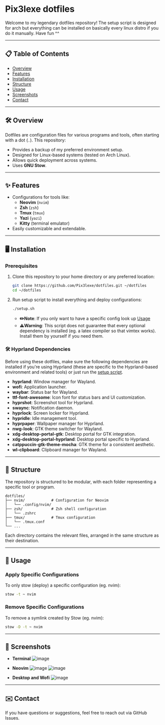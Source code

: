# Pix3lexe dotfiles

Welcome to my legendary dotfiles repository! The setup script is designed for arch but everything can be installed on basically every linux distro if you do it manually. Have fun ^^

---

## 📋 **Table of Contents**

- [Overview](#overview)
- [Features](#features)
- [Installation](#installation)
- [Structure](#structure)
- [Usage](#usage)
- [Screenshots](#screenshots)
- [Contact](#contact)

---

## 🛠️ **Overview** <a name="overview"></a>

Dotfiles are configuration files for various programs and tools, often starting with a dot (`.`). This repository:

- Provides a backup of my preferred environment setup.
- Designed for Linux-based systems (tested on Arch Linux).
- Allows quick deployment across systems.
- Uses **GNU Stow**.

---

## ✨ **Features** <a name="features"></a>

- Configurations for tools like:
  - **Neovim** (`nvim`)
  - **Zsh** (`zsh`)
  - **Tmux** (`tmux`)
  - **Yazi** (`yazi`)
  - **Kitty** (terminal emulator)
- Easily customizable and extendable.

---

## 🖥️ **Installation** <a name="installation"></a>

### **Prerequisites**

1. Clone this repository to your home directory or any preferred location:
   ```bash
   git clone https://github.com/Pix3lexe/dotfiles.git ~/dotfiles
   cd ~/dotfiles
   ```
2. Run setup script to install everything and deploy configurations:
   ```bash
   ./setup.sh
   ```
   - **✏️Note**: If you only want to have a specific config look up [Usage](#usage)
   - **⚠️Warning**: This script does not guarantee that every optional dependency is installed (eg. a latex compiler so that vimtex works). Install them by yourself if you need them.

### 🛠️ **Hyprland Dependencies**

Before using these dotfiles, make sure the following dependencies are installed if you're using Hyprland (these are specific to the Hyprland-based environment and related tools) or just run the [setup script](#installation).<br>

- **hyprland**: Window manager for Wayland.
- **wofi**: Application launcher.
- **waybar**: Status bar for Wayland.
- **ttf-font-awesome**: Icon font for status bars and UI customization.
- **hyprshot**: Screenshot tool for Hyprland.
- **swaync**: Notification daemon.
- **hyprlock**: Screen locker for Hyprland.
- **hypridle**: Idle management tool.
- **hyprpaper**: Wallpaper manager for Hyprland.
- **nwg-look**: GTK theme switcher for Wayland.
- **xdg-desktop-portal-gtk**: Desktop portal for GTK integration.
- **xdg-desktop-portal-hyprland**: Desktop portal specific to Hyprland.
- **catppuccin-gtk-theme-mocha**: GTK theme for a consistent aesthetic.
- **wl-clipboard**: Clipboard manager for Wayland.

---

## 📁 **Structure** <a name="structure"></a>

The repository is structured to be modular, with each folder representing a specific tool or program.

```
dotfiles/
├── nvim/            # Configuration for Neovim
│   └── .config/nvim/
├── zsh/             # Zsh shell configuration
│   └── .zshrc
├── tmux/            # Tmux configuration
│   └── .tmux.conf
└── ...
```

Each directory contains the relevant files, arranged in the same structure as their destination.

---

## 🚀 **Usage** <a name="usage"></a>

### Apply Specific Configurations

To only stow (deploy) a specific configuration (eg. nvim):

```bash
stow -t ~ nvim
```

### Remove Specific Configurations

To remove a symlink created by Stow (eg. nvim):

```bash
stow -D -t ~ nvim
```

---

## 📸 **Screenshots** <a name="screenshots"></a>

- **Terminal**
  ![image](https://github.com/user-attachments/assets/65dcd04e-35eb-4f9e-9f2c-d2994643eec4)

- **Neovim**
  ![image](https://github.com/user-attachments/assets/2bde98b8-966d-4b7c-b1fb-b62583892ffd)
  ![image](https://github.com/user-attachments/assets/83cd8055-9bfa-49b4-bab6-9ac464c8e751)

- **Desktop and Wofi**
  ![image](https://github.com/user-attachments/assets/063218e1-cad4-4fde-ae42-7640efc7dcc8)

---

## ✉️ **Contact** <a name="contact"></a>

If you have questions or suggestions, feel free to reach out via GitHub Issues.
